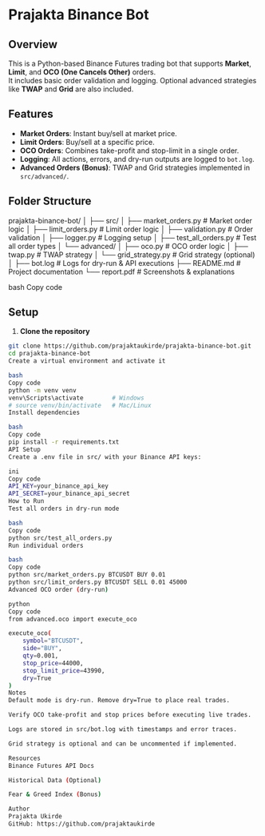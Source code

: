 # Prajakta Binance Bot

## Overview
This is a Python-based Binance Futures trading bot that supports **Market**, **Limit**, and **OCO (One Cancels Other)** orders.  
It includes basic order validation and logging. Optional advanced strategies like **TWAP** and **Grid** are also included.

## Features
- **Market Orders**: Instant buy/sell at market price.  
- **Limit Orders**: Buy/sell at a specific price.  
- **OCO Orders**: Combines take-profit and stop-limit in a single order.  
- **Logging**: All actions, errors, and dry-run outputs are logged to `bot.log`.  
- **Advanced Orders (Bonus)**: TWAP and Grid strategies implemented in `src/advanced/`.

## Folder Structure

prajakta-binance-bot/
│
├── src/
│ ├── market_orders.py # Market order logic
│ ├── limit_orders.py # Limit order logic
│ ├── validation.py # Order validation
│ ├── logger.py # Logging setup
│ ├── test_all_orders.py # Test all order types
│ └── advanced/
│ ├── oco.py # OCO order logic
│ ├── twap.py # TWAP strategy
│ └── grid_strategy.py # Grid strategy (optional)
│
├── bot.log # Logs for dry-run & API executions
├── README.md # Project documentation
└── report.pdf # Screenshots & explanations

bash
Copy code

## Setup

1. **Clone the repository**

```bash
git clone https://github.com/prajaktaukirde/prajakta-binance-bot.git
cd prajakta-binance-bot
Create a virtual environment and activate it

bash
Copy code
python -m venv venv
venv\Scripts\activate        # Windows
# source venv/bin/activate   # Mac/Linux
Install dependencies

bash
Copy code
pip install -r requirements.txt
API Setup
Create a .env file in src/ with your Binance API keys:

ini
Copy code
API_KEY=your_binance_api_key
API_SECRET=your_binance_api_secret
How to Run
Test all orders in dry-run mode

bash
Copy code
python src/test_all_orders.py
Run individual orders

bash
Copy code
python src/market_orders.py BTCUSDT BUY 0.01
python src/limit_orders.py BTCUSDT SELL 0.01 45000
Advanced OCO order (dry-run)

python
Copy code
from advanced.oco import execute_oco

execute_oco(
    symbol="BTCUSDT",
    side="BUY",
    qty=0.001,
    stop_price=44000,
    stop_limit_price=43990,
    dry=True
)
Notes
Default mode is dry-run. Remove dry=True to place real trades.

Verify OCO take-profit and stop prices before executing live trades.

Logs are stored in src/bot.log with timestamps and error traces.

Grid strategy is optional and can be uncommented if implemented.

Resources
Binance Futures API Docs

Historical Data (Optional)

Fear & Greed Index (Bonus)

Author
Prajakta Ukirde
GitHub: https://github.com/prajaktaukirde
